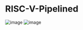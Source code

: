 # RISC-V-Pipelined
![image](https://github.com/michealsafwat/RISC-V-Pipelined/assets/51376282/063e05bc-bf50-4746-973b-8240a16e8584)
![image](https://github.com/michealsafwat/RISC-V-Pipelined/assets/51376282/111a194b-6ace-4134-a1c7-09566f2059cf)

